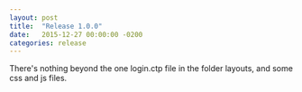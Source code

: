 ```yaml
---
layout: post
title:  "Release 1.0.0"
date:   2015-12-27 00:00:00 -0200
categories: release
---
```


There's nothing beyond the one login.ctp file in the folder layouts, and some css and js files.